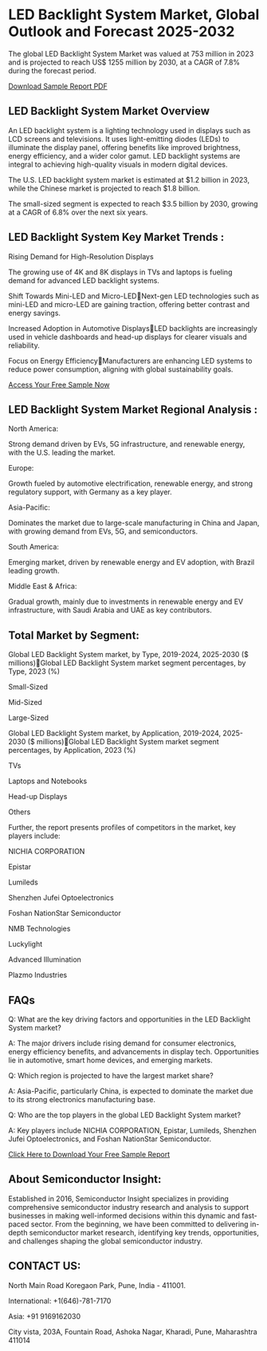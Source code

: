 <h1>LED Backlight System Market, Global Outlook and Forecast 2025-2032</h1>

The global LED Backlight System Market was valued at 753 million in 2023 and is projected to reach US$ 1255 million by 2030, at a CAGR of 7.8% during the forecast period.

[Download Sample Report PDF](https://semiconductorinsight.com/download-sample-report/?product_id=92817) 

<h2>LED Backlight System Market Overview</h2>

An LED backlight system is a lighting technology used in displays such as LCD screens and televisions. It uses light-emitting diodes (LEDs) to illuminate the display panel, offering benefits like improved brightness, energy efficiency, and a wider color gamut. LED backlight systems are integral to achieving high-quality visuals in modern digital devices.

The U.S. LED backlight system market is estimated at $1.2 billion in 2023, while the Chinese market is projected to reach $1.8 billion.

The small-sized segment is expected to reach $3.5 billion by 2030, growing at a CAGR of 6.8% over the next six years.

<h2>LED Backlight System Key Market Trends  :</h2>

Rising Demand for High-Resolution Displays 

The growing use of 4K and 8K displays in TVs and laptops is fueling demand for advanced LED backlight systems.

Shift Towards Mini-LED and Micro-LEDNext-gen LED technologies such as mini-LED and micro-LED are gaining traction, offering better contrast and energy savings.

Increased Adoption in Automotive DisplaysLED backlights are increasingly used in vehicle dashboards and head-up displays for clearer visuals and reliability.

Focus on Energy EfficiencyManufacturers are enhancing LED systems to reduce power consumption, aligning with global sustainability goals.

[Access Your Free Sample Now](https://semiconductorinsight.com/report/led-backlight-system-market/)

<h2>LED Backlight System Market Regional Analysis :</h2>

North America:

Strong demand driven by EVs, 5G infrastructure, and renewable energy, with the U.S. leading the market.

Europe:

Growth fueled by automotive electrification, renewable energy, and strong regulatory support, with Germany as a key player.

Asia-Pacific:

Dominates the market due to large-scale manufacturing in China and Japan, with growing demand from EVs, 5G, and semiconductors.

South America:

Emerging market, driven by renewable energy and EV adoption, with Brazil leading growth.

Middle East & Africa:

Gradual growth, mainly due to investments in renewable energy and EV infrastructure, with Saudi Arabia and UAE as key contributors.

<h2>Total Market by Segment:</h2>

Global LED Backlight System market, by Type, 2019-2024, 2025-2030 ($ millions)Global LED Backlight System market segment percentages, by Type, 2023 (%)

Small-Sized

Mid-Sized

Large-Sized

Global LED Backlight System market, by Application, 2019-2024, 2025-2030 ($ millions)Global LED Backlight System market segment percentages, by Application, 2023 (%)

TVs

Laptops and Notebooks

Head-up Displays

Others

Further, the report presents profiles of competitors in the market, key players include:

NICHIA CORPORATION

Epistar

Lumileds

Shenzhen Jufei Optoelectronics

Foshan NationStar Semiconductor

NMB Technologies

Luckylight

Advanced Illumination

Plazmo Industries

<h2>FAQs</h2>

Q: What are the key driving factors and opportunities in the LED Backlight System market?

A: The major drivers include rising demand for consumer electronics, energy efficiency benefits, and advancements in display tech. Opportunities lie in automotive, smart home devices, and emerging markets.

Q: Which region is projected to have the largest market share?

A: Asia-Pacific, particularly China, is expected to dominate the market due to its strong electronics manufacturing base.

Q: Who are the top players in the global LED Backlight System market?

A: Key players include NICHIA CORPORATION, Epistar, Lumileds, Shenzhen Jufei Optoelectronics, and Foshan NationStar Semiconductor.

[Click Here to Download Your Free Sample Report ](https://semiconductorinsight.com/download-sample-report/?product_id=92817)

<h2>About Semiconductor Insight:</h2>

Established in 2016, Semiconductor Insight specializes in providing comprehensive semiconductor industry research and analysis to support businesses in making well-informed decisions within this dynamic and fast-paced sector. From the beginning, we have been committed to delivering in-depth semiconductor market research, identifying key trends, opportunities, and challenges shaping the global semiconductor industry.

<h2>CONTACT US:</h2>

North Main Road Koregaon Park, Pune, India - 411001.

International: +1(646)-781-7170

Asia: +91 9169162030

City vista, 203A, Fountain Road, Ashoka Nagar, Kharadi, Pune, Maharashtra 411014

